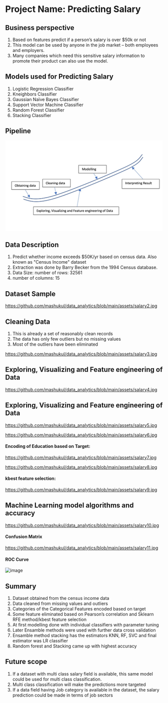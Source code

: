 # Project Name: Predicting Salary

## Business perspective
1.	Based on features predict if a person’s salary is over $50k or not
2.	This model can be used by anyone in the job market – both employees and employers.
3.	Many companies which need this sensitive salary information to promote their product can also use the model.

## Models used for Predicting Salary
1.	Logistic Regression Classifier
2.	Kneighbors Classifier
3.	Gaussian Naïve Bayes Classifier
4.	Support Vector Machine Classifier
5.	Random Forest Classifier
6.	Stacking Classifier


## Pipeline
![image](https://github.com/mashukul/data_analytics/blob/main/assets/salary1.jpg)





## Data Description

1.	Predict whether income exceeds $50K/yr based on census data. Also known as "Census Income" dataset
2.	Extraction was done by Barry Becker from the 1994 Census database. 
3.	Data Size: number of rows: 32561 
4.	number of columns: 15

## Dataset Sample
https://github.com/mashukul/data_analytics/blob/main/assets/salary2.jpg


## Cleaning Data
1.	This is already a set of reasonably clean records
2.	The data has only few outliers but no missing values
3.	Most of the outliers have been eliminated 

https://github.com/mashukul/data_analytics/blob/main/assets/salary3.jpg


## Exploring, Visualizing and Feature engineering of Data

https://github.com/mashukul/data_analytics/blob/main/assets/salary4.jpg


## Exploring, Visualizing and Feature engineering of Data
https://github.com/mashukul/data_analytics/blob/main/assets/salary5.jpg

https://github.com/mashukul/data_analytics/blob/main/assets/salary6.jpg

#### Encoding of Education based on Target:
https://github.com/mashukul/data_analytics/blob/main/assets/salary7.jpg

https://github.com/mashukul/data_analytics/blob/main/assets/salary8.jpg
#### kbest feature selection:
https://github.com/mashukul/data_analytics/blob/main/assets/salary9.jpg


## Machine Learning model algorithms and accuracy
https://github.com/mashukul/data_analytics/blob/main/assets/salary10.jpg

#### Confusion Matrix
https://github.com/mashukul/data_analytics/blob/main/assets/salary11.jpg
#### ROC Curve
![image](https://github.com/mashukul/data_analytics/assets/71208684/67dc28ba-200e-4fe0-9739-dbf1cca9bc00)

## Summary
1.	Dataset obtained from the census income data
2.	Data cleaned from missing values and outliers
3.	Categories of the Categorical Features encoded based on target
4.	Some feature eliminated based on Pearson’s correlation and Sklearn RFE method/kbest feature selection
5.	At first modelling done with individual classifiers with parameter tuning
6.	Later Ensamble methods were used with further data cross validation
7.	Ensamble method stacking has the estimators KNN, RF, SVC and final estimator was LR classifier
8.	Random forest and Stacking came up with highest accuracy


## Future scope
1.	If a dataset  with multi class salary field is available, this same model could be used for multi class classification.
2.	Multi class classification will make the predictions more targeted
3.	If a data field having Job category is available in the dataset, the salary prediction could be made in terms of job sectors
